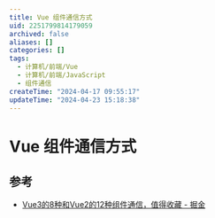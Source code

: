 ```yaml
---
title: Vue 组件通信方式
uid: 2251799814179059
archived: false
aliases: []
categories: []
tags:
  - 计算机/前端/Vue
  - 计算机/前端/JavaScript
  - 组件通信
createTime: "2024-04-17 09:55:17"
updateTime: "2024-04-23 15:18:38"
---
```


# Vue 组件通信方式

## 参考

- [Vue3的8种和Vue2的12种组件通信，值得收藏 - 掘金](https://juejin.cn/post/6999687348120190983)
